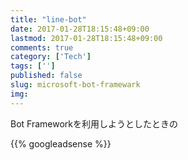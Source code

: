 ```yaml
---
title: "line-bot"
date: 2017-01-28T18:15:48+09:00
lastmod: 2017-01-28T18:15:48+09:00
comments: true
category: ['Tech']
tags: ['']
published: false
slug: microsoft-bot-framewark
img:
---
```


Bot Frameworkを利用しようとしたときの




<!--more-->
{{% googleadsense %}}

